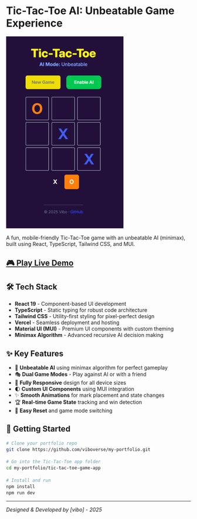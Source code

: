 # Tic-Tac-Toe AI: Unbeatable Game Experience

![Tic-Tac-Toe Preview](./src/assets/tic-tac-toe.png)

A fun, mobile-friendly Tic-Tac-Toe game with an unbeatable AI (minimax), built using React, TypeScript, Tailwind CSS, and MUI.

## [🎮 Play Live Demo](https://tic-tac-toe-bay-mu-94.vercel.app/)

## 🛠️ Tech Stack

- **React 19** - Component-based UI development
- **TypeScript** - Static typing for robust code architecture
- **Tailwind CSS** - Utility-first styling for pixel-perfect design
- **Vercel** - Seamless deployment and hosting
- **Material UI (MUI)** - Premium UI components with custom theming
- **Minimax Algorithm** - Advanced recursive AI decision making

## ✨ Key Features

- 🧠 **Unbeatable AI** using minimax algorithm for perfect gameplay
- 🎭 **Dual Game Modes** - Play against AI or with a friend
- 📱 **Fully Responsive** design for all device sizes
- 🌓 **Custom UI Components** using MUI integration
- ✨ **Smooth Animations** for mark placement and state changes
- 🏆 **Real-time Game State** tracking and win detection
- 🔄 **Easy Reset** and game mode switching

## 🚀 Getting Started

```bash
# Clone your portfolio repo
git clone https://github.com/viboverse/my-portfolio.git

# Go into the Tic-Tac-Toe app folder
cd my-portfolio/tic-tac-toe-game-app

# Install and run
npm install
npm run dev
```

---

_Designed & Developed by [vibo] - 2025_
